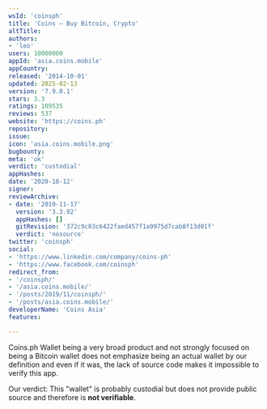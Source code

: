 ```yaml
---
wsId: 'coinsph'
title: 'Coins – Buy Bitcoin, Crypto'
altTitle: 
authors:
- 'leo'
users: 10000000
appId: 'asia.coins.mobile'
appCountry: 
released: '2014-10-01'
updated: 2025-02-13
version: '7.9.0.1'
stars: 3.3
ratings: 109535
reviews: 537
website: 'https://coins.ph'
repository: 
issue: 
icon: 'asia.coins.mobile.png'
bugbounty: 
meta: 'ok'
verdict: 'custodial'
appHashes: 
date: '2020-10-12'
signer: 
reviewArchive:
- date: '2019-11-17'
  version: '3.3.92'
  appHashes: []
  gitRevision: '372c9c03c6422faed457f1a9975d7cab8f13d01f'
  verdict: 'nosource'
twitter: 'coinsph'
social:
- 'https://www.linkedin.com/company/coins-ph'
- 'https://www.facebook.com/coinsph'
redirect_from:
- '/coinsph/'
- '/asia.coins.mobile/'
- '/posts/2019/11/coinsph/'
- '/posts/asia.coins.mobile/'
developerName: 'Coins Asia'
features: 

---
```


Coins.ph Wallet
being a very broad product and not strongly focused on being a Bitcoin wallet
does not emphasize being an actual wallet by our definition and even if it was,
the lack of source code makes it impossible to verify this app.

Our verdict: This "wallet" is probably custodial but does not provide public source
and therefore is **not verifiable**.
